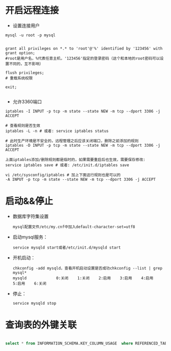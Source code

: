 # 开启远程连接

- 设置连接用户

```
mysql -u root -p mysql


grant all privileges on *.* to 'root'@'%' identified by '123456' with grant option;
#root是用户名，%代表任意主机，'123456'指定的登录密码（这个和本地的root密码可以设置不同的，互不影响）

flush privileges;
# 重载系统权限

exit;


```

- 允许3360端口

```
iptables -I INPUT -p tcp -m state --state NEW -m tcp --dport 3306 -j ACCEPT

# 查看规则是否生效
iptables -L -n # 或者: service iptables status

# 此时生产环境是不安全的，远程管理之后应该关闭端口，删除之前添加的规则
iptables -D INPUT -p tcp -m state --state NEW -m tcp --dport 3306 -j ACCEPT

上面iptables添加/删除规则都是临时的，如果需要重启后也生效，需要保存修改:
service iptables save # 或者: /etc/init.d/iptables save

vi /etc/sysconfig/iptables # 加上下面这行规则也是可以的
-A INPUT -p tcp -m state --state NEW -m tcp --dport 3306 -j ACCEPT

```

# 启动&&停止

- 数据库字符集设置

    `mysql配置文件/etc/my.cnf中加入default-character-set=utf8`

- 启动mysql服务：

    `service mysqld start或者/etc/init.d/mysqld start`

- 开机启动：

    ```
    chkconfig -add mysqld，查看开机启动设置是否成功chkconfig --list | grep mysql*
    mysqld             0:关闭    1:关闭    2:启用    3:启用    4:启用    5:启用    6:关闭
    ```

- 停止：

    `service mysqld stop`

# 查询表的外键关联

```sql

select * from INFORMATION_SCHEMA.KEY_COLUMN_USAGE  where REFERENCED_TABLE_NAME='表名' and REFERENCED_TABLE_SCHEMA='数据库'

```